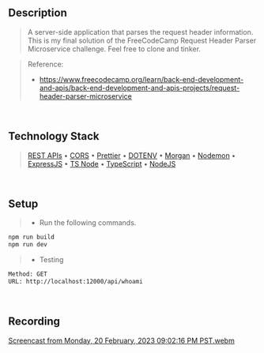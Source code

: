 ## Description

> A server-side application that parses the request header information. This is my final solution of the FreeCodeCamp Request Header Parser Microservice challenge. Feel free to clone and tinker.

> Reference:
>
> - https://www.freecodecamp.org/learn/back-end-development-and-apis/back-end-development-and-apis-projects/request-header-parser-microservice

<br />

## Technology Stack

> [REST APIs](https://restfulapi.net/) • [CORS](https://www.npmjs.com/package/cors) • [Prettier](https://www.npmjs.com/package/prettier) • [DOTENV](https://www.npmjs.com/package/dotenv) • [Morgan](https://www.npmjs.com/package/morgan) • [Nodemon](https://www.npmjs.com/package/nodemon) • [ExpressJS](https://www.npmjs.com/package/express) • [TS Node](https://www.npmjs.com/package/ts-node) • [TypeScript](https://www.npmjs.com/package/ts-node) • [NodeJS](https://nodejs.org/docs/latest-v16.x/api/)

<br />

## Setup

> - Run the following commands.

```bash
npm run build
npm run dev
```

> - Testing

```bash
Method: GET
URL: http://localhost:12000/api/whoami
```

<br />

## Recording
[Screencast from Monday, 20 February, 2023 09:02:16 PM PST.webm](https://user-images.githubusercontent.com/69438999/220116480-52d5a660-3686-443d-a85d-d38031421627.webm)
